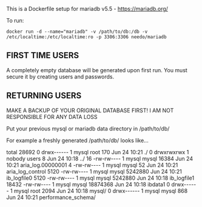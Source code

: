 This is a Dockerfile setup for mariadb v5.5 - https://mariadb.org/

To run:

```
docker run -d --name="mariadb" -v /path/to/db:/db -v /etc/localtime:/etc/localtime:ro -p 3306:3306 needo/mariadb
```

FIRST TIME USERS
---

A completely empty database will be generated upon first run. You must secure it by creating users and passwords.

RETURNING USERS
---

MAKE A BACKUP OF YOUR ORIGINAL DATABASE FIRST! I AM NOT RESPONSIBLE FOR ANY DATA LOSS

Put your previous mysql or mariadb data directory in /path/to/db/

For example a freshly generated /path/to/db/ looks like...

total 28692
    0 drwx------ 1 mysql  root       170 Jun 24 10:21 ./
    0 drwxrwxrwx 1 nobody users        8 Jun 24 10:18 ../
   16 -rw-rw---- 1 mysql  mysql    16384 Jun 24 10:21 aria_log.00000001
    4 -rw-rw---- 1 mysql  mysql       52 Jun 24 10:21 aria_log_control
 5120 -rw-rw---- 1 mysql  mysql  5242880 Jun 24 10:21 ib_logfile0
 5120 -rw-rw---- 1 mysql  mysql  5242880 Jun 24 10:18 ib_logfile1
18432 -rw-rw---- 1 mysql  mysql 18874368 Jun 24 10:18 ibdata1
    0 drwx------ 1 mysql  root      2094 Jun 24 10:18 mysql/
    0 drwx------ 1 mysql  mysql      868 Jun 24 10:21 performance_schema/
